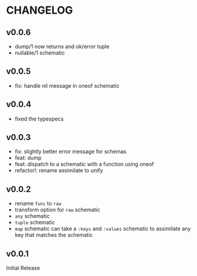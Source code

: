 # CHANGELOG

## v0.0.6

- dump/1 now returns and ok/error tuple
- nullable/1 schematic

## v0.0.5

- fix: handle nil message in oneof schematic

## v0.0.4

- fixed the typespecs

## v0.0.3

- fix: slightly better error message for schemas
- feat: dump
- feat: dispatch to a schematic with a function using oneof
- refactor!: rename assimilate to unify

## v0.0.2

- rename `func` to `raw`
- transform option for `raw` schematic
- `any` schematic
- `tuple` schematic
- `map` schematic can take a `:keys` and `:values` schematic to assimilate any key that matches the schematic

## v0.0.1

Initial Release
